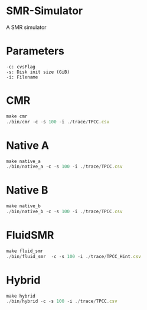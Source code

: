 # SMR-Simulator
A SMR simulator

# Parameters
```
-c: cvsFlag
-s: Disk init size (GiB)
-i: Filename
```

# CMR
``` js
make cmr
./bin/cmr -c -s 100 -i ./trace/TPCC.csv
```

# Native A
``` js
make native_a
./bin/native_a -c -s 100 -i ./trace/TPCC.csv
```

# Native B
``` js
make native_b
./bin/native_b -c -s 100 -i ./trace/TPCC.csv
```

# FluidSMR
``` js
make fluid_smr
./bin/fluid_smr  -c -s 100 -i ./trace/TPCC_Hint.csv
```

# Hybrid
``` js
make hybrid
./bin/hybrid -c -s 100 -i ./trace/TPCC.csv
```